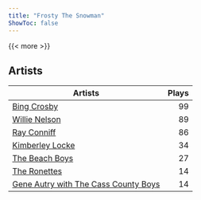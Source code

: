 ```yaml
---
title: "Frosty The Snowman"
ShowToc: false
---
```


{{< more >}}

## Artists
Artists | Plays 
----- | -----: 
[Bing Crosby](/artists/bing-crosby-1864) | 99
[Willie Nelson](/artists/willie-nelson-631) | 89
[Ray Conniff](/artists/ray-conniff-104848) | 86
[Kimberley Locke](/artists/kimberley-locke-122102) | 34
[The Beach Boys](/artists/the-beach-boys-3455) | 27
[The Ronettes](/artists/the-ronettes-89545) | 14
[Gene Autry with The Cass County Boys](/artists/gene-autry-with-the-cass-county-boys-120868) | 14

